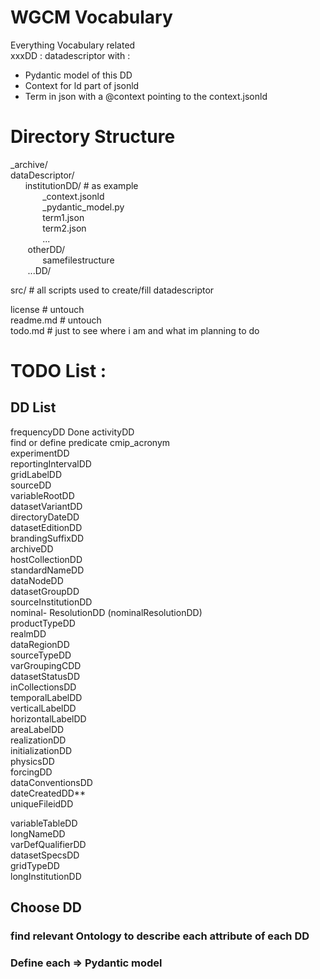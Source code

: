 # WGCM Vocabulary
Everything Vocabulary related  
xxxDD : datadescriptor with :

* Pydantic model of this DD
* Context for ld part of jsonld
* Term in json with a @context pointing to the context.jsonld

# Directory Structure

_archive/   
dataDescriptor/   
&nbsp;&nbsp;&nbsp;&nbsp;&nbsp;&nbsp;institutionDD/ # as example  
&nbsp;&nbsp;&nbsp;&nbsp;&nbsp;&nbsp;&nbsp;&nbsp;&nbsp;&nbsp;&nbsp;&nbsp;       _context.jsonld  
&nbsp;&nbsp;&nbsp;&nbsp;&nbsp;&nbsp;&nbsp;&nbsp;&nbsp;&nbsp;&nbsp;&nbsp;        _pydantic_model.py  
&nbsp;&nbsp;&nbsp;&nbsp;&nbsp;&nbsp;&nbsp;&nbsp;&nbsp;&nbsp;&nbsp;&nbsp;        term1.json  
&nbsp;&nbsp;&nbsp;&nbsp;&nbsp;&nbsp;&nbsp;&nbsp;&nbsp;&nbsp;&nbsp;&nbsp;        term2.json   
&nbsp;&nbsp;&nbsp;&nbsp;&nbsp;&nbsp;&nbsp;&nbsp;&nbsp;&nbsp;&nbsp;&nbsp;        ...  
&nbsp;&nbsp;&nbsp;&nbsp;&nbsp;&nbsp;    otherDD/  
&nbsp;&nbsp;&nbsp;&nbsp;&nbsp;&nbsp;&nbsp;&nbsp;&nbsp;&nbsp;&nbsp;&nbsp;        samefilestructure   
&nbsp;&nbsp;&nbsp;&nbsp;&nbsp;&nbsp;    ...DD/   

src/ # all scripts used to create/fill datadescriptor

license # untouch  
readme.md # untouch  
todo.md # just to see where i am and what im planning to do   

# TODO List : 


## DD List 

frequencyDD  Done
activityDD  
    find or define predicate cmip_acronym  
experimentDD  
reportingIntervalDD  
gridLabelDD  
sourceDD  
variableRootDD  
datasetVariantDD  
directoryDateDD   
datasetEditionDD  
brandingSuffixDD  
archiveDD  
hostCollectionDD  
standardNameDD  
dataNodeDD  
datasetGroupDD  
sourceInstitutionDD  
nominal- ResolutionDD (nominalResolutionDD)  
productTypeDD  
realmDD  
dataRegionDD  
sourceTypeDD  
varGroupingCDD  
datasetStatusDD  
inCollectionsDD  
temporalLabelDD  
verticalLabelDD  
horizontalLabelDD  
areaLabelDD  
realizationDD  
initializationDD  
physicsDD  
forcingDD  
dataConventionsDD  
dateCreatedDD**  
uniqueFileidDD  
  
variableTableDD  
longNameDD  
varDefQualifierDD  
datasetSpecsDD  
gridTypeDD  
longInstitutionDD  

## Choose DD
### find relevant Ontology to describe each attribute of each DD
### Define each => Pydantic model
